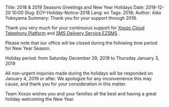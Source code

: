 Title: 2018 &amp; 2019 Seasons Greetings and New Year Holidays
Date: 2018-12-20 10:00
Slug: EOY-Holiday-Notice-2018
Lang: en
Tags: 2018;
Author: Aiko Yokoyama
Summary: Thank you for your support through 2018. 

Thank you very much for your continuous support for [Xoxzo Cloud Telephony Platform](https://www.xoxzo.com/en/) and [SMS Delivery Service EZSMS](https://www.ezsms.biz/ja/) .

Please note that our office will be closed during the following time period for New Year Season.

Holiday period: from Saturday December 29, 2018 to Thursday January 3, 2019

All non-urgent inquiries made during the holidays will be responded on January 4, 2019 or after. 
We apologize for any inconvenience this may cause, and thank you for your consideration in this matter.

Team Xoxzo wishes you and your families all the best and having a great holiday welcoming the New Year.
